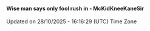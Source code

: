 #### Wise man says only fool rush in - McKidKneeKaneSir
Updated on 28/10/2025 - 16:16:29 (UTC) Time Zone
